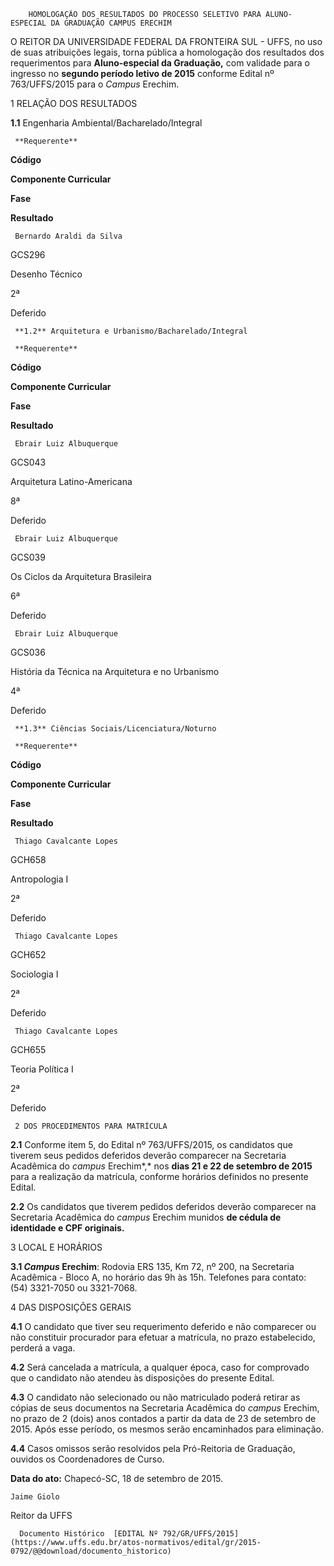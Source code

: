         HOMOLOGAÇÃO DOS RESULTADOS DO PROCESSO SELETIVO PARA ALUNO-ESPECIAL DA GRADUAÇÃO CAMPUS ERECHIM  

O REITOR DA UNIVERSIDADE FEDERAL DA FRONTEIRA SUL - UFFS, no uso de suas atribuições legais, torna pública a homologação dos resultados dos requerimentos para **Aluno-especial da Graduação,** com validade para o ingresso no **segundo período letivo de 2015** conforme Edital nº 763/UFFS/2015 para o *Campus* Erechim.

 1 RELAÇÃO DOS RESULTADOS

 **1.1** Engenharia Ambiental/Bacharelado/Integral

     **Requerente**

   **Código**

   **Componente Curricular**

   **Fase**

   **Resultado**

     Bernardo Araldi da Silva

   GCS296

   Desenho Técnico

   2ª

   Deferido

     **1.2** Arquitetura e Urbanismo/Bacharelado/Integral

     **Requerente**

   **Código**

   **Componente Curricular**

   **Fase**

   **Resultado**

     Ebrair Luiz Albuquerque

   GCS043

   Arquitetura Latino-Americana

   8ª

   Deferido

     Ebrair Luiz Albuquerque

   GCS039

   Os Ciclos da Arquitetura Brasileira

   6ª

   Deferido

     Ebrair Luiz Albuquerque

   GCS036

   História da Técnica na Arquitetura e no Urbanismo

   4ª

   Deferido

     **1.3** Ciências Sociais/Licenciatura/Noturno

     **Requerente**

   **Código**

   **Componente Curricular**

   **Fase**

   **Resultado**

     Thiago Cavalcante Lopes

   GCH658

   Antropologia I

   2ª

   Deferido

     Thiago Cavalcante Lopes

   GCH652

   Sociologia I

   2ª

   Deferido

     Thiago Cavalcante Lopes

   GCH655

   Teoria Política I

   2ª

   Deferido

     2 DOS PROCEDIMENTOS PARA MATRÍCULA

 **2.1** Conforme item 5, do Edital nº 763/UFFS/2015, os candidatos que tiverem seus pedidos deferidos deverão comparecer na Secretaria Acadêmica do *campus* Erechim*,* nos **dias 21 e 22 de setembro de 2015** para a realização da matrícula, conforme horários definidos no presente Edital.

 **2.2** Os candidatos que tiverem pedidos deferidos deverão comparecer na Secretaria Acadêmica do *campus* Erechim munidos **de cédula de identidade e CPF originais.**

 3 LOCAL E HORÁRIOS

 **3.1 *Campus* Erechim**: Rodovia ERS 135, Km 72, nº 200, na Secretaria Acadêmica - Bloco A, no horário das 9h às 15h. Telefones para contato: (54) 3321-7050 ou 3321-7068.

 4 DAS DISPOSIÇÕES GERAIS

 **4.1** O candidato que tiver seu requerimento deferido e não comparecer ou não constituir procurador para efetuar a matrícula, no prazo estabelecido, perderá a vaga.

 **4.2** Será cancelada a matrícula, a qualquer época, caso for comprovado que o candidato não atendeu às disposições do presente Edital.

 **4.3** O candidato não selecionado ou não matriculado poderá retirar as cópias de seus documentos na Secretaria Acadêmica do *campus* Erechim, no prazo de 2 (dois) anos contados a partir da data de 23 de setembro de 2015. Após esse período, os mesmos serão encaminhados para eliminação.

 **4.4** Casos omissos serão resolvidos pela Pró-Reitoria de Graduação, ouvidos os Coordenadores de Curso.

  

   **Data do ato:** Chapecó-SC, 18 de setembro de 2015.   
 

    Jaime Giolo   
 Reitor da UFFS 

      Documento Histórico  [EDITAL Nº 792/GR/UFFS/2015](https://www.uffs.edu.br/atos-normativos/edital/gr/2015-0792/@@download/documento_historico)     
      